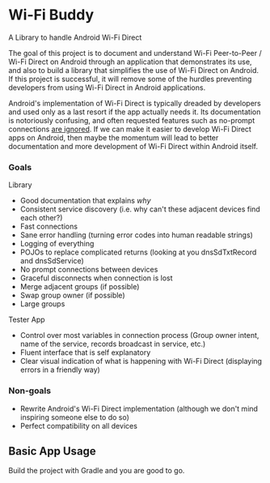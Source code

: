 # Wi-Fi Buddy
A Library to handle Android Wi-Fi Direct

The goal of this project is to document and understand Wi-Fi Peer-to-Peer / Wi-Fi Direct on Android through an application that demonstrates its use, and also to build a library that simplifies the use of Wi-Fi Direct on Android. If this project is successful, it will remove some of the hurdles preventing developers from using Wi-Fi Direct in Android applications.

Android's implementation of Wi-Fi Direct is typically dreaded by developers and used only as a last resort if the app actually needs it. Its documentation is notoriously confusing, and often requested features such as no-prompt connections [are ignored](https://code.google.com/p/android/issues/detail?id=30880). If we can make it easier to develop Wi-Fi Direct apps on Android, then maybe the momentum will lead to better documentation and more development of Wi-Fi Direct within Android itself.

### Goals

Library

- Good documentation that explains _why_
- Consistent service discovery (i.e. why can't these adjacent devices find each other?)
- Fast connections
- Sane error handling (turning error codes into human readable strings)
- Logging of everything
- POJOs to replace complicated returns (looking at you dnsSdTxtRecord and dnsSdService)
- No prompt connections between devices
- Graceful disconnects when connection is lost
- Merge adjacent groups (if possible)
- Swap group owner (if possible)
- Large groups

Tester App

- Control over most variables in connection process (Group owner intent, name of the service, records broadcast in service, etc.)
- Fluent interface that is self explanatory
- Clear visual indication of what is happening with Wi-Fi Direct (displaying errors in a friendly way)

### Non-goals
- Rewrite Android's Wi-Fi Direct implementation (although we don't mind inspiring someone else to do so)
- Perfect compatibility on all devices

## Basic App Usage

Build the project with Gradle and you are good to go.
